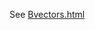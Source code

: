 See [Bvectors.html](http://htmlpreview.github.io?https://bitbucket.org/cowan/r7rs-wg1-infra/raw/default/BitVectorsCowan.html)
